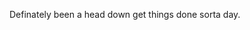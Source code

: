 <!--
id: 233499198
link: http://kevinisom.info/post/233499198/definately-been-a-head-down-get-things-done-sorta
slug: definately-been-a-head-down-get-things-done-sorta
date: Thu Nov 05 2009 16:13:40 GMT+1300 (NZDT)
raw: {"blog_name":"kevinisom","id":233499198,"post_url":"http://kevinisom.info/post/233499198/definately-been-a-head-down-get-things-done-sorta","slug":"definately-been-a-head-down-get-things-done-sorta","type":"text","date":"2009-11-05 03:13:40 GMT","timestamp":1257390820,"state":"published","format":"html","reblog_key":"YwjDuGqz","tags":[],"short_url":"http://tmblr.co/Zw68YyDwke_","highlighted":[],"feed_item":"http://twitter.com/kev_nz/statuses/5437953851","from_feed_id":"650289","note_count":0,"title":null,"body":"<p>Definately been a head down get things done sorta day.</p>"}
publish: 2009-11-05
tags: 
title: null
-->


Definately been a head down get things done sorta day.


